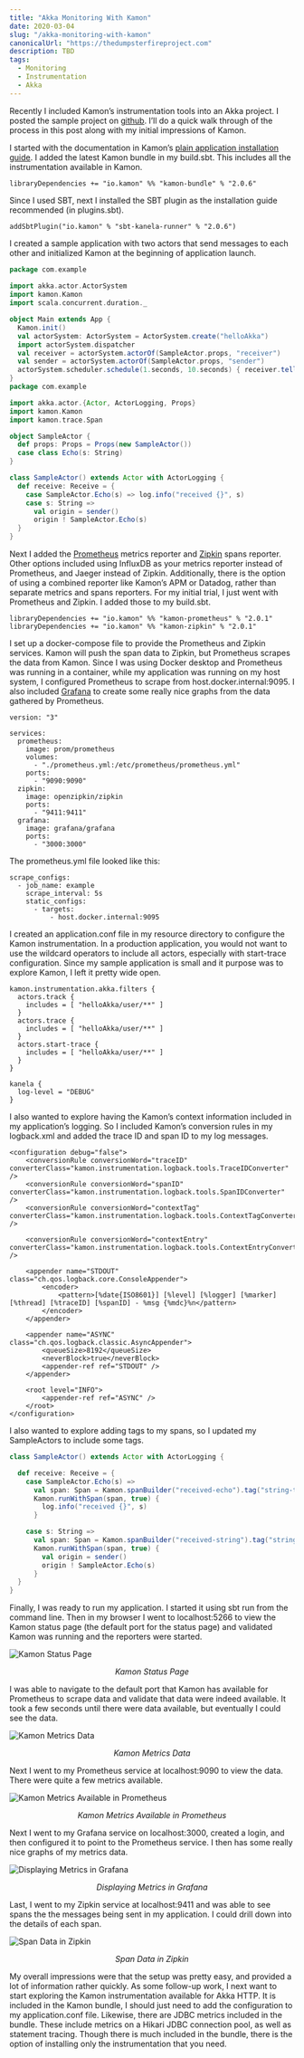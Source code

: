 ```yaml
---
title: "Akka Monitoring With Kamon"
date: 2020-03-04
slug: "/akka-monitoring-with-kamon"
canonicalUrl: "https://thedumpsterfireproject.com"
description: TBD
tags:
  - Monitoring
  - Instrumentation
  - Akka
---
```

Recently I included Kamon’s instrumentation tools into an Akka project. I posted the sample project on
[github](https://github.com/dumpsterfireproject/kamon-sample). I’ll do a quick walk through of the process in this post along
with my initial impressions of Kamon.

I started with the documentation in Kamon’s [plain application installation guide](https://kamon.io/docs/latest/guides/installation/plain-application/).
I added the latest Kamon bundle in my build.sbt. This includes all the instrumentation available in Kamon.

```
libraryDependencies += "io.kamon" %% "kamon-bundle" % "2.0.6"
```

Since I used SBT, next I installed the SBT plugin as the installation guide recommended (in plugins.sbt).

```
addSbtPlugin("io.kamon" % "sbt-kanela-runner" % "2.0.6")
```

I created a sample application with two actors that send messages to each other and initialized Kamon at the beginning of
application launch.

```scala
package com.example
 
import akka.actor.ActorSystem
import kamon.Kamon
import scala.concurrent.duration._

object Main extends App {
  Kamon.init()
  val actorSystem: ActorSystem = ActorSystem.create("helloAkka")
  import actorSystem.dispatcher
  val receiver = actorSystem.actorOf(SampleActor.props, "receiver")
  val sender = actorSystem.actorOf(SampleActor.props, "sender")
  actorSystem.scheduler.schedule(1.seconds, 10.seconds) { receiver.tell("Hello", sender) }
}
package com.example

import akka.actor.{Actor, ActorLogging, Props}
import kamon.Kamon
import kamon.trace.Span

object SampleActor {
  def props: Props = Props(new SampleActor())
  case class Echo(s: String)
}

class SampleActor() extends Actor with ActorLogging {
  def receive: Receive = {
    case SampleActor.Echo(s) => log.info("received {}", s)
    case s: String =>
      val origin = sender()
      origin ! SampleActor.Echo(s)
  }
}
```

Next I added the [Prometheus](https://prometheus.io/docs/introduction/overview/) metrics reporter and
[Zipkin](https://zipkin.io/) spans reporter. Other options included using InfluxDB as your metrics reporter instead of
Prometheus, and Jaeger instead of Zipkin. Additionally, there is the option of using a combined reporter like Kamon’s APM
or Datadog, rather than separate metrics and spans reporters. For my initial trial, I just went with Prometheus and Zipkin.
I added those to my build.sbt.

```
libraryDependencies += "io.kamon" %% "kamon-prometheus" % "2.0.1"
libraryDependencies += "io.kamon" %% "kamon-zipkin" % "2.0.1"
```

I set up a docker-compose file to provide the Prometheus and Zipkin services. Kamon will push the span data to Zipkin, but
Prometheus scrapes the data from Kamon. Since I was using Docker desktop and Prometheus was running in a container, while my
application was running on my host system, I configured Prometheus to scrape from host.docker.internal:9095. I also included
[Grafana](https://grafana.com/grafana/) to create some really nice graphs from the data gathered by Prometheus.

```
version: "3"

services:
  prometheus:
    image: prom/prometheus
    volumes:
      - "./prometheus.yml:/etc/prometheus/prometheus.yml"
    ports:
      - "9090:9090"
  zipkin:
    image: openzipkin/zipkin
    ports:
      - "9411:9411"
  grafana:
    image: grafana/grafana
    ports:
      - "3000:3000"
```

The prometheus.yml file looked like this:

```
scrape_configs:
  - job_name: example
    scrape_interval: 5s
    static_configs:
      - targets:
          - host.docker.internal:9095
```

I created an application.conf file in my resource directory to configure the Kamon instrumentation. In a production application,
you would not want to use the wildcard operators to include all actors, especially with start-trace configuration. Since my
sample application is small and it purpose was to explore Kamon, I left it pretty wide open.

```
kamon.instrumentation.akka.filters {
  actors.track {
    includes = [ "helloAkka/user/**" ]
  }
  actors.trace {
    includes = [ "helloAkka/user/**" ]
  }
  actors.start-trace {
    includes = [ "helloAkka/user/**" ]
  }
}

kanela {
  log-level = "DEBUG"
}
```

I also wanted to explore having the Kamon’s context information included in my application’s logging. So I included Kamon’s
conversion rules in my logback.xml and added the trace ID and span ID to my log messages.

```
<configuration debug="false">
    <conversionRule conversionWord="traceID" converterClass="kamon.instrumentation.logback.tools.TraceIDConverter" />
    <conversionRule conversionWord="spanID" converterClass="kamon.instrumentation.logback.tools.SpanIDConverter" />
    <conversionRule conversionWord="contextTag" converterClass="kamon.instrumentation.logback.tools.ContextTagConverter" />

    <conversionRule conversionWord="contextEntry" converterClass="kamon.instrumentation.logback.tools.ContextEntryConverter" />

    <appender name="STDOUT" class="ch.qos.logback.core.ConsoleAppender">
        <encoder>
            <pattern>[%date{ISO8601}] [%level] [%logger] [%marker] [%thread] [%traceID] [%spanID] - %msg {%mdc}%n</pattern>
        </encoder>
    </appender>

    <appender name="ASYNC" class="ch.qos.logback.classic.AsyncAppender">
        <queueSize>8192</queueSize>
        <neverBlock>true</neverBlock>
        <appender-ref ref="STDOUT" />
    </appender>

    <root level="INFO">
        <appender-ref ref="ASYNC" />
    </root>
</configuration>
```

I also wanted to explore adding tags to my spans, so I updated my SampleActors to include some tags.

```scala
class SampleActor() extends Actor with ActorLogging {

  def receive: Receive = {
    case SampleActor.Echo(s) =>
      val span: Span = Kamon.spanBuilder("received-echo").tag("string-tag", "echo").start()
      Kamon.runWithSpan(span, true) {
        log.info("received {}", s)
      }

    case s: String =>
      val span: Span = Kamon.spanBuilder("received-string").tag("string-tag", "hello").start()
      Kamon.runWithSpan(span, true) {
        val origin = sender()
        origin ! SampleActor.Echo(s)
      }
  }
}
```

Finally, I was ready to run my application. I started it using sbt run from the command line. Then in my browser I went to
localhost:5266 to view the Kamon status page (the default port for the status page) and validated Kamon was running and the
reporters were started.

![Kamon Status Page](Screen-Shot-2020-02-27-at-2.53.01-PM.png)

<figcaption align="center">

*Kamon Status Page*

</figcaption>

I was able to navigate to the default port that Kamon has available for Prometheus to scrape data and validate that data were
indeed available. It took a few seconds until there were data available, but eventually I could see the data.

![Kamon Metrics Data](Screen-Shot-2020-02-27-at-2.59.36-PM.png)

<figcaption align="center">

*Kamon Metrics Data*

</figcaption>

Next I went to my Prometheus service at localhost:9090 to view the data. There were quite a few metrics available.

![Kamon Metrics Available in Prometheus](Screen-Shot-2020-02-27-at-2.52.41-PM.png)

<figcaption align="center">

*Kamon Metrics Available in Prometheus*

</figcaption>

Next I went to my Grafana service on localhost:3000, created a login, and then configured it to point to the Prometheus service.
I then has some really nice graphs of my metrics data.

![Displaying Metrics in Grafana](Screen-Shot-2020-02-27-at-2.55.45-PM.png)

<figcaption align="center">

*Displaying Metrics in Grafana*

</figcaption>

Last, I went to my Zipkin service at localhost:9411 and was able to see spans the the messages being sent in my application. I
could drill down into the details of each span.

![Span Data in Zipkin](Screen-Shot-2020-02-27-at-2.53.08-PM.png)

<figcaption align="center">

*Span Data in Zipkin*

</figcaption>

My overall impressions were that the setup was pretty easy, and provided a lot of information rather quickly. As some follow-up
work, I next want to start exploring the Kamon instrumentation available for Akka HTTP. It is included in the Kamon bundle, I
should just need to add the configuration to my application.conf file. Likewise, there are JDBC metrics included in the bundle.
These include metrics on a Hikari JDBC connection pool, as well as statement tracing. Though there is much included in the
bundle, there is the option of installing only the instrumentation that you need.

